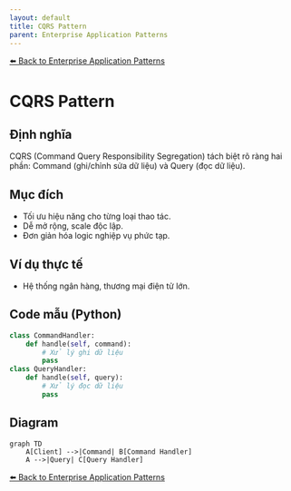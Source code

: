 ```yaml
---
layout: default
title: CQRS Pattern
parent: Enterprise Application Patterns
---
```


[⬅️ Back to Enterprise Application Patterns](/system-design-pattern/enterprise)

# CQRS Pattern

## Định nghĩa
CQRS (Command Query Responsibility Segregation) tách biệt rõ ràng hai phần: Command (ghi/chỉnh sửa dữ liệu) và Query (đọc dữ liệu).

## Mục đích
- Tối ưu hiệu năng cho từng loại thao tác.
- Dễ mở rộng, scale độc lập.
- Đơn giản hóa logic nghiệp vụ phức tạp.

## Ví dụ thực tế
- Hệ thống ngân hàng, thương mại điện tử lớn.

## Code mẫu (Python)
```python
class CommandHandler:
    def handle(self, command):
        # Xử lý ghi dữ liệu
        pass
class QueryHandler:
    def handle(self, query):
        # Xử lý đọc dữ liệu
        pass
```

## Diagram
```mermaid
graph TD
    A[Client] -->|Command| B[Command Handler]
    A -->|Query| C[Query Handler]
```

[⬅️ Back to Enterprise Application Patterns](/system-design-pattern/enterprise) 
